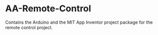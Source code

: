 # AA-Remote-Control
Contains the Arduino and the MIT App Inventor project package for the remote control project.
